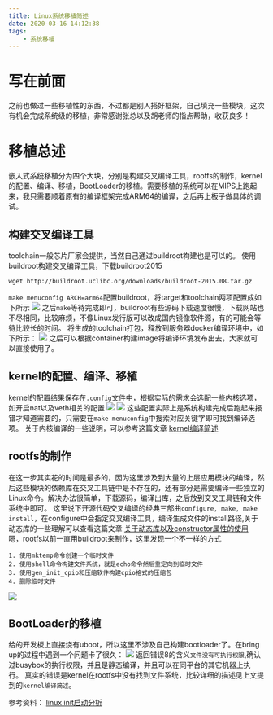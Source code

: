 ```yaml
---
title: Linux系统移植简述
date: 2020-03-16 14:12:38
tags:
    - 系统移植
---
```


# 写在前面
之前也做过一些移植性的东西，不过都是别人搭好框架，自己填充一些模块，这次有机会完成系统级的移植，非常感谢张总以及胡老师的指点帮助，收获良多！

<!--more-->
# 移植总述
嵌入式系统移植分为四个大块，分别是构建交叉编译工具，rootfs的制作，kernel的配置、编译、移植，BootLoader的移植。需要移植的系统可以在MIPS上跑起来，我只需要顺着原有的编译框架完成ARM64的编译，之后再上板子做具体的调试。

## 构建交叉编译工具
toolchain一般芯片厂家会提供，当然自己通过buildroot构建也是可以的。
使用buildroot构建交叉编译工具，下载buildroot2015
```
wget http://buildroot.uclibc.org/downloads/buildroot-2015.08.tar.gz
```
`make menuconfig ARCH=arm64`配置buildroot，将target和toolchain两项配置成如下所示
![](https://rancho333.gitee.io/pictures/buildroot.png)
之后`make`等待完成即可，buildroot有些源码下载速度很慢，下载网站也不尽相同，比较麻烦，不像Linux发行版可以改成国内镜像软件源，有的可能会等待比较长的时间。
将生成的toolchain打包，释放到服务器docker编译环境中，如下所示：
![](https://rancho333.gitee.io/pictures/toolchain.png)
之后可以根据container构建image将编译环境发布出去，大家就可以直接使用了。

## kernel的配置、编译、移植
kernel的配置结果保存在`.config`文件中，根据实际的需求会选配一些内核选项，如开启nat以及veth相关的配置
![](https://rancho333.gitee.io/pictures/nat.png)
![](https://rancho333.gitee.io/pictures/veth.png)
这些配置实际上是系统构建完成后跑起来报错才知道需要的，只需要在`make menuconfig`中搜索对应关键字即可找到编译选项。
关于内核编译的一些说明，可以参考这篇文章
[kernel编译简述](https://rancho333.gitee.io/2020/03/11/kernel%E7%BC%96%E8%AF%91%E7%AE%80%E8%BF%B0/)

## rootfs的制作
在这一步其实花的时间是最多的，因为这里涉及到大量的上层应用模块的编译，然后这些模块的依赖库在交叉工具链中是不存在的，还有部分是需要编译一些独立的Linux命令。解决办法很简单，下载源码，编译出库，之后放到交叉工具链和文件系统中即可。
这里说下开源代码交叉编译的经典三部曲`configure, make, make install`，在configure中会指定交叉编译工具，编译生成文件的install路径,关于动态库的一些理解可以查看这篇文章
[关于动态库以及constructor属性的使用](https://rancho333.gitee.io/2020/02/26/%E5%85%B3%E4%BA%8E%E5%8A%A8%E6%80%81%E5%BA%93%E4%BB%A5%E5%8F%8Aconstructor%E5%B1%9E%E6%80%A7%E7%9A%84%E4%BD%BF%E7%94%A8/)
嗯，rootfs以前一直用buildroot来制作，这里发现一个不一样的方式
```
1. 使用mktemp命令创建一个临时文件
2. 使用shell命令构建文件系统，就是echo命令然后重定向到临时文件
3. 使用gen_init_cpio和压缩软件构建cpio格式的压缩包
4. 删除临时文件
```
![](https://rancho333.gitee.io/pictures/rootfs.png)

## BootLoader的移植
给的开发板上直接烧有uboot，所以这里不涉及自己构建bootloader了。在bring up的过程中遇到一个问题卡了很久：
![](https://rancho333.gitee.io/pictures/panic.png)
返回错误8的含义`文件没有可执行权限`,确认过busybox的执行权限，并且是静态编译，并且可以在同平台的其它机器上执行。
真实的错误是kernel在rootfs中没有找到文件系统，比较详细的描述见上文提到的`kernel编译简述`。


参考资料：
[linux init启动分析](https://www.cnblogs.com/kernel-style/p/3397705.html)